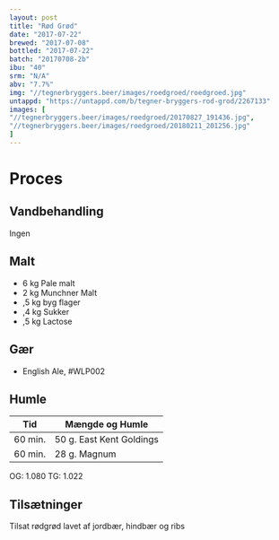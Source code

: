 ```yaml
---
layout: post
title: "Rød Grød"
date: "2017-07-22"
brewed: "2017-07-08"
bottled: "2017-07-22"
batch: "20170708-2b"
ibu: "40"
srm: "N/A"
abv: "7.7%"
img: "//tegnerbryggers.beer/images/roedgroed/roedgroed.jpg"
untappd: "https://untappd.com/b/tegner-bryggers-rod-grod/2267133"
images: [
"//tegnerbryggers.beer/images/roedgroed/20170827_191436.jpg",
"//tegnerbryggers.beer/images/roedgroed/20180211_201256.jpg"
]
---
```


# Proces

## Vandbehandling

Ingen

## Malt

* 6 kg Pale malt
* 2 kg Munchner Malt
* ,5 kg byg flager
* ,4 kg Sukker
* ,5 kg Lactose

## Gær

* English Ale, #WLP002

## Humle

| Tid     | Mængde og Humle          |
| ------- | ------------------------ |
| 60 min. | 50 g. East Kent Goldings |
| 60 min. | 28 g. Magnum             |

OG: 1.080
TG: 1.022

## Tilsætninger

Tilsat rødgrød lavet af jordbær, hindbær og ribs
